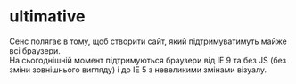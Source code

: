 # ultimative

Сенс полягає в тому, щоб створити сайт, який підтримуватимуть майже всі браузери.\
На сьогоднішній момент підтримуються браузери від IE 9 та без JS (без зміни зовнішнього вигляду) і до IE 5 з невеликими змінами візуалу.
